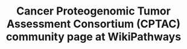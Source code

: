 ---
display-name: "CPTAC"

title: "Cancer Proteogenomic Tumor Assessment Consortium (CPTAC) community page at WikiPathways"

description: "add description"

logo: "path to image"

logo-link: "url to external site"

community-tag: CPTAC
---